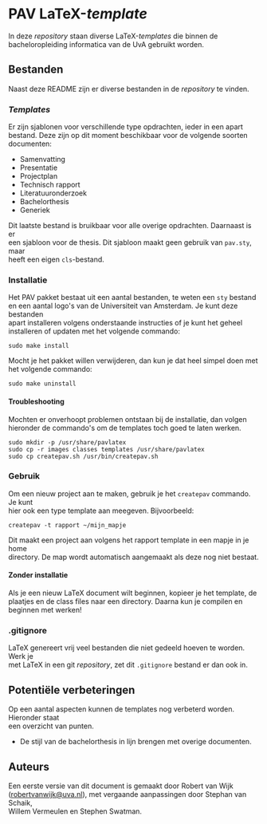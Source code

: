 # PAV LaTeX-*template*
In deze *repository* staan diverse LaTeX-*templates* die binnen de  
bacheloropleiding informatica van de UvA gebruikt worden.

## Bestanden
Naast deze README zijn er diverse bestanden in de *repository* te vinden.

### *Templates*
Er zijn sjablonen voor verschillende type opdrachten, ieder in een apart  
bestand. Deze zijn op dit moment beschikbaar voor de volgende soorten  
documenten:

* Samenvatting
* Presentatie
* Projectplan
* Technisch rapport
* Literatuuronderzoek
* Bachelorthesis
* Generiek

Dit laatste bestand is bruikbaar voor alle overige opdrachten. Daarnaast is er  
een sjabloon voor de thesis. Dit sjabloon maakt geen gebruik van `pav.sty`, maar  
heeft een eigen `cls`-bestand.

### Installatie
Het PAV pakket bestaat uit een aantal bestanden, te weten een `sty` bestand  
en een aantal logo's van de Universiteit van Amsterdam. Je kunt deze bestanden  
apart installeren volgens onderstaande instructies of je kunt het geheel  
installeren of updaten met het volgende commando:

    sudo make install

Mocht je het pakket willen verwijderen, dan kun je dat heel simpel doen met  
het volgende commando:  

    sudo make uninstall

#### Troubleshooting
Mochten er onverhoopt problemen ontstaan bij de installatie, dan volgen  
hieronder de commando's om de templates toch goed te laten werken.  

    sudo mkdir -p /usr/share/pavlatex
    sudo cp -r images classes templates /usr/share/pavlatex
	sudo cp createpav.sh /usr/bin/createpav.sh

### Gebruik
Om een nieuw project aan te maken, gebruik je het `createpav` commando. Je kunt  
hier ook een type template aan meegeven. Bijvoorbeeld:  

    createpav -t rapport ~/mijn_mapje

Dit maakt een project aan volgens het rapport template in een mapje in je home  
directory. De map wordt automatisch aangemaakt als deze nog niet bestaat.  

#### Zonder installatie
Als je een nieuw LaTeX document wilt beginnen, kopieer je het template, de  
plaatjes en de class files naar een directory. Daarna kun je compilen en  
beginnen met werken!  

### .gitignore
LaTeX genereert vrij veel bestanden die niet gedeeld hoeven te worden. Werk je  
met LaTeX in een git *repository*, zet dit `.gitignore` bestand er dan ook in.  

## Potentiële verbeteringen
Op een aantal aspecten kunnen de templates nog verbeterd worden. Hieronder staat  
een overzicht van punten.

* De stijl van de bachelorthesis in lijn brengen met overige documenten.

## Auteurs

Een eerste versie van dit document is gemaakt door Robert van Wijk  
(robertvanwijk@uva.nl), met vergaande aanpassingen door Stephan van Schaik,  
Willem Vermeulen en Stephen Swatman.